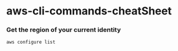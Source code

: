 # aws-cli-commands-cheatSheet

### Get the region of your current identity
```
aws configure list
```
